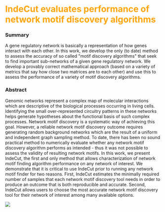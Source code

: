 ---
---

<h1><font color="orange">IndeCut evaluates performance of network motif discovery algorithms  </font></h1>

### Summary
A gene regulatory network is basically a representation of how genes interact with each other. In this work, we develop the only (to date) method to assess the accuracy of so called "motif discovery algorithms" that seek to find important sub-networks of a given gene regulatory network. We develop a provably correct mathematical approach (based on a variety of metrics that say how close two matrices are to each other) and use this to assess the performance of a variety of motif discovery algorithms.

### Abstract
Genomic networks represent a complex map of molecular interactions which are descriptive of the biological processes occurring in living cells. Identifying the small over-represented circuitry patterns in these networks helps generate hypotheses about the functional basis of such complex processes. Network motif discovery is a systematic way of achieving this goal. However, a reliable network motif discovery outcome requires generating random background networks which are the result of a uniform and independent graph sampling method. To date, there has been no sound practical method to numerically evaluate whether any network motif discovery algorithm performs as intended - thus it was not possible to assess the validity of resulting network motifs. In this work, we present IndeCut, the first and only method that allows characterization of network motif finding algorithm performance on any network of interest. We demonstrate that it is critical to use IndeCut prior to running any network motif finder for two reasons. First, IndeCut estimates the minimally required number of samples that each network motif discovery tool needs in order to produce an outcome that is both reproducible and accurate. Second, IndeCut allows users to choose the most accurate network motif discovery tool for their network of interest among many available options. 

<img src="https://oup.silverchair-cdn.com/oup/backfile/Content_public/Journal/bioinformatics/34/9/10.1093_bioinformatics_btx798/3/m_btx798f6.png?Expires=1625788161&Signature=iH9au6iC4JyWxiTiEcS-SzcFFTDAUlHK~ekYpD1384iyQgSQyt~d57ZSUUSLe-600k3KuYBaUeYFmbbDuKDds0ExwtV5czgrQzm0mYnGbPCQcsk~LTTW1dsAFThvntHY-LTrj3XP2GD8T~pOS3v3hxQOsH3oKwH9DNInjsxUjyfvW2Vjc9zc6Q~YBsCAcLSa4Q5nLKzr-WT-zpuwFLxiVezPW5-Gj41BMoiXjyhXV-IgZtmaDm7EhO~8CPPYpfAB0RzzPzr2WDLolfFkUT~2Iph2wV~gY5XxWpnzjxod7zR8J87CstnrzHJmasXq85UaIKSYkDw4uIydE-Rk~jOAwQ__&Key-Pair-Id=APKAIE5G5CRDK6RD3PGA" />
